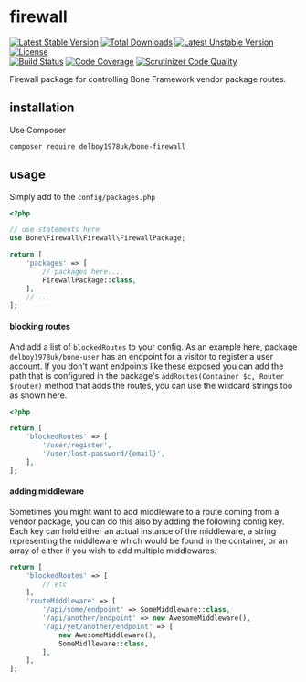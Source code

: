 # firewall
[![Latest Stable Version](https://poser.pugx.org/delboy1978uk/bone-firewall/v/stable)](https://packagist.org/packages/delboy1978uk/bone-firewall) [![Total Downloads](https://poser.pugx.org/delboy1978uk/bone/downloads)](https://packagist.org/packages/delboy1978uk/bone) [![Latest Unstable Version](https://poser.pugx.org/delboy1978uk/bone-firewall/v/unstable)](https://packagist.org/packages/delboy1978uk/bone-firewall) [![License](https://poser.pugx.org/delboy1978uk/bone-firewall/license)](https://packagist.org/packages/delboy1978uk/bone-firewall)<br />
[![Build Status](https://travis-ci.org/delboy1978uk/bone-firewall.png?branch=master)](https://travis-ci.org/delboy1978uk/bone-firewall) [![Code Coverage](https://scrutinizer-ci.com/g/delboy1978uk/bone-firewall/badges/coverage.png?b=master)](https://scrutinizer-ci.com/g/delboy1978uk/bone-firewall/?branch=master) [![Scrutinizer Code Quality](https://scrutinizer-ci.com/g/delboy1978uk/bone-firewall/badges/quality-score.png?b=master)](https://scrutinizer-ci.com/g/delboy1978uk/bone-firewall/?branch=master)<br />

Firewall package for controlling Bone Framework vendor package routes.
## installation
Use Composer
```
composer require delboy1978uk/bone-firewall
```
## usage
Simply add to the `config/packages.php`
```php
<?php

// use statements here
use Bone\Firewall\Firewall\FirewallPackage;

return [
    'packages' => [
        // packages here...,
        FirewallPackage::class,
    ],
    // ...
];
```
#### blocking routes
And add a list of `blockedRoutes` to your config. As an example here, package `delboy1978uk/bone-user` has an endpoint 
for a visitor to register a user account. If you don't want endpoints like these exposed you can add the path that is 
configured in the package's `addRoutes(Container $c, Router $router)` method that adds the routes, you can use the 
wildcard strings too as shown here. 
```php
<?php

return [
    'blockedRoutes' => [
        '/user/register',
        '/user/lost-password/{email}',
    ],
];
```
#### adding middleware
Sometimes you might want to add middleware to a route coming from a vendor package, you can do this also by adding the 
following config key. Each key can hold either an actual instance of the middleware, a string representing the 
middleware which would be found in the container, or an array of either if you wish to add multiple middlewares.
```php
return [
    'blockedRoutes' => [
        // etc
    ],
    'routeMiddleware' => [
        '/api/some/endpoint' => SomeMiddleware::class,
        '/api/another/endpoint' => new AwesomeMiddleware(),
        '/api/yet/another/endpoint' => [
            new AwesomeMiddleware(),
            SomeMidlleware::class,
        ],
    ],
];
```
